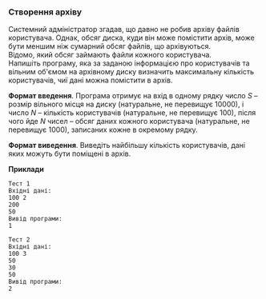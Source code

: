 ### Створення архіву
Системний адміністратор згадав, що давно не робив архіву файлів користувача. Однак, обсяг диска, 
куди він може помістити архів, може бути меншим ніж сумарний обсяг файлів, що архівуються.  
Відомо, який обсяг займають файли кожного користувача.  
Напишіть програму, яка за заданою інформацією про користувачів та вільним об'ємом на архівному диску
визначить максимальну кількість користувачів, чиї дані можна помістити в архів.

**Формат введення**. Програма отримує на вхід в одному рядку число $S$ – розмір вільного місця на диску
(натуральне, не перевищує 10000), і число $N$ – кількість користувачів (натуральне, не перевищує 100),
після чого йде $N$ чисел – обсяг даних кожного користувача (натуральне, не перевищує 1000), записаних
кожне в окремому рядку.  

**Формат виведення**. Виведіть найбільшу кількість користувачів, дані яких можуть бути поміщені в архів.  

**Приклади**
```
Тест 1
Вхідні дані:
100 2
200
50
Вивід програми:
1

Тест 2
Вхідні дані:
100 3
50
30
50
Вивід програми:
2
```
